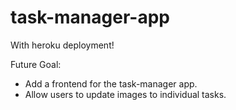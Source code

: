 # task-manager-app

With heroku deployment!

Future Goal:

- Add a frontend for the task-manager app.
- Allow users to update images to individual tasks.
